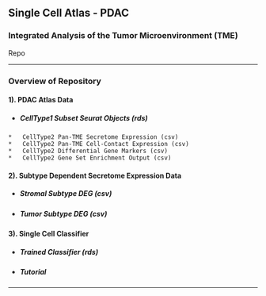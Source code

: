 ## Single Cell Atlas - PDAC 
### Integrated Analysis of the Tumor Microenvironment (TME)
Repo
***
### Overview of Repository
#### 1). **PDAC Atlas Data**   
   * #####  CellType1 Subset Seurat Objects (rds)  
    *   CellType2 Pan-TME Secretome Expression (csv)   
    *   CellType2 Pan-TME Cell-Contact Expression (csv)      
    *   CellType2 Differential Gene Markers (csv)  
    *   CellType2 Gene Set Enrichment Output (csv)     
     
#### 2). **Subtype Dependent Secretome Expression Data**
   * #####  Stromal Subtype DEG (csv)    
   * #####  Tumor Subtype DEG (csv)  

#### 3). **Single Cell Classifier**
   * #####  Trained Classifier (rds)    
   * #####  Tutorial 
***   

